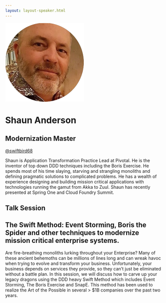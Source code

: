 ```yaml
---
layout: layout-speaker.html
---
```

<div class="container section featured-speaker">
  <div class="row">
    <div class="col-xs-12 col-sm-2 img-container">
      <img class="speaker-page-img" src="../img/speakers/Shaun-Anderson-ON.png">
    </div>
    <div class="col-xs-12 col-sm-10 copy-container">
        <h1 class="speaker-header">Shaun Anderson</h1>
        <h2 class="speaker-subtitle">Modernization Master</h2>
        <p class="copy"><a class="speaker-handle" href="https://twitter.com/swiftbird68" target="_blank">@swiftbird68</a></p>
        <p class="copy">Shaun is Application Transformation Practice Lead at Pivotal. He is the inventor of top down DDD techniques including the Boris Exercise. He spends most of his time slaying, starving and strangling monoliths and defining pragmatic solutions to complicated problems. He has a wealth of experience designing and building mission critical applications with technologies running the gamut from Akka to Zuul. Shaun has recently presented at Spring One and Cloud Foundry Summit.</p>
        <h2 class="speaker-subheader">Talk Session</h2>
        <h2 class="speaker-subheader gold">The Swift Method: Event Storming, Boris the Spider and other techniques to modernize mission critical enterprise systems.</h2>
        <p class="copy">Are fire-breathing monoliths lurking throughout your Enterprise? Many of these ancient behemoths can be millions of lines long and can wreak havoc when trying to evolve and transform your business. Unfortunately, your business depends on services they provide, so they can’t just be eliminated without a battle plan. In this session, we will discuss how to carve up your legacy dragons using the DDD heavy Swift Method which includes Event Storming, The Boris Exercise and SnapE. This method has been used to realize the Art of the Possible in several > $1B companies over the past two years.</p>
    </div>
  </div>
</div>